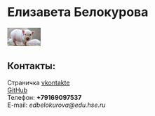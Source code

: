 <!doctype html> <html>
<head>
<meta charset="utf-8">
<title>Моя личная страничка</title>
</head> <body>
<left><h1>Елизавета Белокурова</h1></left>
<left><img alt="Это я" width="15%" src="me.jpg"></left> <br/>
<h2>Контакты:</h2>
Страничка <a href=https://vk.com/elisiv1/>vkontakte</a> <br/>
<a href=https://github.com/username>GitHub</a>
<br/>
Телефон: <b>+79169097537</b>
<br/>
E-mail: <i>edbelokurova@edu.hse.ru</i>
</body> </html>
